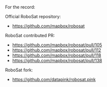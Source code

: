 For the record:

Official RoboSat repository:
- <a href="https://github.com/mapbox/robosat">https://github.com/mapbox/robosat</a>

RoboSat contributed PR:
- <a href="https://github.com/mapbox/robosat/pull/105">https://github.com/mapbox/robosat/pull/105</a>
- <a href="https://github.com/mapbox/robosat/pull/112">https://github.com/mapbox/robosat/pull/112</a>
- <a href="https://github.com/mapbox/robosat/pull/118">https://github.com/mapbox/robosat/pull/118</a>
- <a href="https://github.com/mapbox/robosat/pull/138">https://github.com/mapbox/robosat/pull/138</a>

RoboSat fork:
- <a href="https://github.com/datapink/robosat.pink">https://github.com/datapink/robosat.pink</a>
